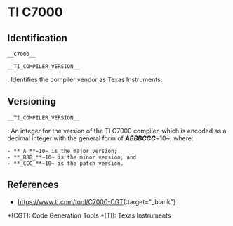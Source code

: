 # TI C7000

## Identification

`__C7000__`

`__TI_COMPILER_VERSION__`

:   Identifies the compiler vendor as Texas Instruments.

## Versioning

`__TI_COMPILER_VERSION__`

:   An integer for the version of the TI C7000 compiler, which is encoded as a decimal integer with the general form of **_ABBBCCC_**~10~, where:

    - **_A_**~10~ is the major version;
    - **_BBB_**~10~ is the minor version; and
    - **_CCC_**~10~ is the patch version.

## References

- <https://www.ti.com/tool/C7000-CGT>{:target="_blank"}

*[CGT]: Code Generation Tools
*[TI]: Texas Instruments
